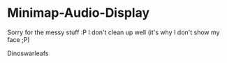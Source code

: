 # Minimap-Audio-Display

Sorry for the messy stuff :P I don't clean up well (it's why I don't show my face ;P)

Dinoswarleafs
